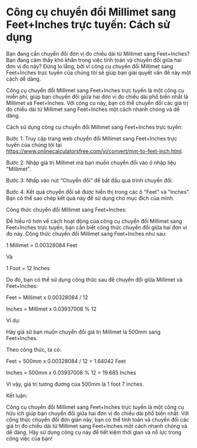 Công cụ chuyển đổi Millimet sang Feet+Inches trực tuyến: Cách sử dụng
=====================================================================

Bạn đang cần chuyển đổi đơn vị đo chiều dài từ Millimet sang Feet+Inches? Bạn đang cảm thấy khó khăn trong việc tính toán và chuyển đổi giữa hai đơn vị đo này? Đừng lo lắng, bởi vì công cụ chuyển đổi Millimet sang Feet+Inches trực tuyến của chúng tôi sẽ giúp bạn giải quyết vấn đề này một cách dễ dàng.

Công cụ chuyển đổi Millimet sang Feet+Inches trực tuyến là một công cụ miễn phí, giúp bạn chuyển đổi giữa hai đơn vị đo chiều dài phổ biến nhất là Millimet và Feet+Inches. Với công cụ này, bạn có thể chuyển đổi các giá trị đo chiều dài từ Millimet sang Feet+Inches một cách nhanh chóng và dễ dàng.

Cách sử dụng công cụ chuyển đổi Millimet sang Feet+Inches trực tuyến:

Bước 1: Truy cập trang web chuyển đổi Millimet sang Feet+Inches trực tuyến của chúng tôi tại <https://www.onlinecalculatorsfree.com/vi/convert/mm-to-feet-inch.html>.

Bước 2: Nhập giá trị Millimet mà bạn muốn chuyển đổi vào ô nhập liệu "Millimet".

Bước 3: Nhấp vào nút "Chuyển đổi" để bắt đầu quá trình chuyển đổi.

Bước 4: Kết quả chuyển đổi sẽ được hiển thị trong các ô "Feet" và "Inches". Bạn có thể sao chép kết quả này để sử dụng cho mục đích của mình.

Công thức chuyển đổi Millimet sang Feet+Inches:

Để hiểu rõ hơn về cách hoạt động của công cụ chuyển đổi Millimet sang Feet+Inches trực tuyến, bạn cần biết công thức chuyển đổi giữa hai đơn vị đo này. Công thức chuyển đổi Millimet sang Feet+Inches như sau:

1 Millimet = 0.00328084 Feet

Và

1 Foot = 12 Inches

Do đó, bạn có thể sử dụng công thức sau để chuyển đổi giữa Millimet và Feet+Inches:

Feet = Millimet x 0.00328084 / 12

Inches = Millimet x 0.03937008 % 12

Ví dụ:

Hãy giả sử bạn muốn chuyển đổi giá trị Millimet là 500mm sang Feet+Inches.

Theo công thức, ta có:

Feet = 500mm x 0.00328084 / 12 = 1.64042 Feet

Inches = 500mm x 0.03937008 % 12 = 19.685 Inches

Vì vậy, giá trị tương đương của 500mm là 1 foot 7 inches.

Kết luận:

Công cụ chuyển đổi Millimet sang Feet+Inches trực tuyến là một công cụ hữu ích giúp bạn chuyển đổi giữa hai đơn vị đo chiều dài phổ biến nhất. Với công thức chuyển đổi đơn giản này, bạn có thể tính toán và chuyển đổi các giá trị đo chiều dài từ Millimet sang Feet+Inches một cách nhanh chóng và dễ dàng. Hãy sử dụng công cụ này để tiết kiệm thời gian và nỗ lực trong công việc của bạn!